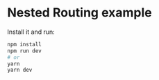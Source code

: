 # Nested Routing example

Install it and run:

```bash
npm install
npm run dev
# or
yarn
yarn dev
```
